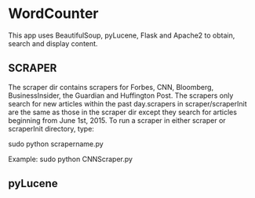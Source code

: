 # WordCounter

This app uses BeautifulSoup, pyLucene, Flask and Apache2 to obtain, search and display content.

SCRAPER
-------
The scraper dir contains scrapers for Forbes, CNN, Bloomberg, BusinessInsider, the Guardian and Huffington Post. 
The scrapers only search for new articles within the past day.scrapers in scraper/scraperInit are the same as those in the scraper dir except they search for articles beginning from June 1st, 2015.
To run a scraper in either scraper or scraperInit directory, type:

sudo python scrapername.py

Example: sudo python CNNScraper.py

pyLucene
--------
